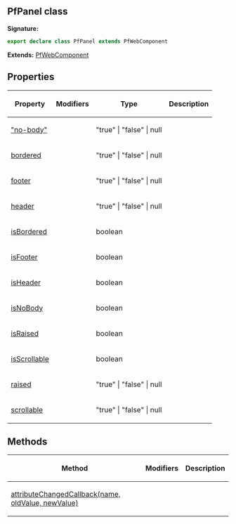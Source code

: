 ## PfPanel class

**Signature:**

```typescript
export declare class PfPanel extends PfWebComponent 
```
**Extends:** [PfWebComponent](./pfwebcomponent)

## Properties

<table><thead><tr><th>

Property


</th><th>

Modifiers


</th><th>

Type


</th><th>

Description


</th></tr></thead>
<tbody><tr><td>

["no-body"](./_no-body_)


</td><td>


</td><td>

"true" \| "false" \| null


</td><td>


</td></tr>
<tr><td>

[bordered](./bordered)


</td><td>


</td><td>

"true" \| "false" \| null


</td><td>


</td></tr>
<tr><td>

[footer](./footer)


</td><td>


</td><td>

"true" \| "false" \| null


</td><td>


</td></tr>
<tr><td>

[header](./header)


</td><td>


</td><td>

"true" \| "false" \| null


</td><td>


</td></tr>
<tr><td>

[isBordered](./isbordered)


</td><td>


</td><td>

boolean


</td><td>


</td></tr>
<tr><td>

[isFooter](./isfooter)


</td><td>


</td><td>

boolean


</td><td>


</td></tr>
<tr><td>

[isHeader](./isheader)


</td><td>


</td><td>

boolean


</td><td>


</td></tr>
<tr><td>

[isNoBody](./isnobody)


</td><td>


</td><td>

boolean


</td><td>


</td></tr>
<tr><td>

[isRaised](./israised)


</td><td>


</td><td>

boolean


</td><td>


</td></tr>
<tr><td>

[isScrollable](./isscrollable)


</td><td>


</td><td>

boolean


</td><td>


</td></tr>
<tr><td>

[raised](./raised)


</td><td>


</td><td>

"true" \| "false" \| null


</td><td>


</td></tr>
<tr><td>

[scrollable](./scrollable)


</td><td>


</td><td>

"true" \| "false" \| null


</td><td>


</td></tr>
</tbody></table>

## Methods

<table><thead><tr><th>

Method


</th><th>

Modifiers


</th><th>

Description


</th></tr></thead>
<tbody><tr><td>

[attributeChangedCallback(name, oldValue, newValue)](./attributechangedcallback)


</td><td>


</td><td>


</td></tr>
</tbody></table>

